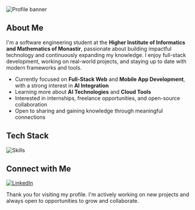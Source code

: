<img src="https://i.imgur.com/FmxZnZ8.png" alt="Profile banner" />

## About Me

I'm a software engineering student at the **Higher Institute of Informatics and Mathematics of Monastir**, passionate about building impactful technology and continuously expanding my knowledge. I enjoy full-stack development, working on real-world projects, and staying up to date with modern frameworks and tools.

- Currently focused on **Full-Stack Web** and **Mobile App Development**, with a strong interest in **AI Integration**
- Learning more about **AI Technologies** and **Cloud Tools**
- Interested in internships, freelance opportunities, and open-source collaboration
- Open to sharing and gaining knowledge through meaningful connections

## Tech Stack

<p align="left">
  <img src="https://skillicons.dev/icons?i=html,css,js,ts,java,python,react,nextjs,tailwind,nodejs,express,mysql,mongodb,redis,postman,git,androidstudio" alt="Skills" />
</p>

## Connect with Me

<p align="left">
  <a href="https://linkedin.com/in/firasbenali" target="_blank">
    <img src="https://skillicons.dev/icons?i=linkedin" alt="LinkedIn"/>
  </a>
</p>


Thank you for visiting my profile. I'm actively working on new projects and always open to opportunities to grow and collaborate.
